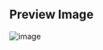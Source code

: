 ## Preview Image

![image](https://user-images.githubusercontent.com/60023855/126670319-039d30fb-40d3-4c78-aa9f-4e96af5eccff.png)
